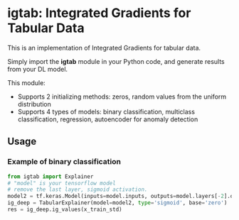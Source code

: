 # igtab: Integrated Gradients for Tabular Data

This is an implementation of Integrated Gradients for tabular data.

Simply import the **igtab** module in your Python code, and generate results from your DL model.

This module:
- Supports 2 initializing methods: zeros, random values from the uniform distribution
- Supports 4 types of models: binary classification, multiclass classification, regression, autoencoder for anomaly detection

## Usage

### Example of binary classification

```python
from igtab import Explainer
# "model" is your tensorflow model
# remove the last layer, sigmoid activation.
model2 = tf.keras.Model(inputs=model.inputs, outputs=model.layers[-2].output)
ig_deep = TabularExplainer(model=model2, type='sigmoid', base='zero')
res = ig_deep.ig_values(x_train_std)
```
